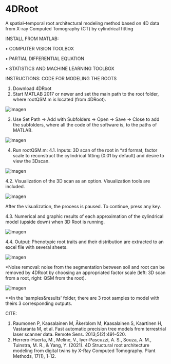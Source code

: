 ﻿# 4DRoot
A spatial–temporal root architectural modeling method based on 4D data from X-ray Computed Tomography (CT) by cylindrical fitting

INSTALL FROM MATLAB:

•	COMPUTER VISION TOOLBOX 

•	PARTIAL DIFFERENTIAL EQUATION 

•	STATISTICS AND MACHINE LEARNING TOOLBOX 

INSTRUCTIONS: CODE FOR MODELING THE ROOTS
1.	Download 4DRoot
2.	Start MATLAB 2017 or newer and set the main path to the root folder, where rootQSM.m is located (from 4DRoot).

![imagen](https://user-images.githubusercontent.com/64793162/159256447-29a56d1f-1266-492a-b160-521195dfe1d9.png)

3.	Use Set Path -> Add with Subfolders -> Open -> Save -> Close to add the subfolders, where all  the code of the software is, to the paths of MATLAB.

![imagen](https://user-images.githubusercontent.com/64793162/159256521-b83f13ae-4a56-44e0-9c9a-e9d78f8c8488.png)

4.	Run rootQSM.m: 
4.1. Inputs: 3D scan of the root in *stl format, factor scale to reconstruct the cylindrical fitting (0.01 by default) and desire to view the 3Dscan.

![imagen](https://user-images.githubusercontent.com/64793162/159256583-b1fdd97d-aa11-4a53-9c86-95bf852c6730.png)

4.2. Visualization of the 3D scan as an option. Visualization tools are included.

![imagen](https://user-images.githubusercontent.com/64793162/159256678-6c428e3d-adb4-436a-9596-2550955d7cc8.png)

After the visualization, the process is paused. To continue, press any key.

4.3. Numerical and graphic results of each approximation of the cylindrical model (upside down) when 3D Root is running.

![imagen](https://user-images.githubusercontent.com/64793162/159256733-d882b6c0-b825-41f5-bdf5-33c8b61d61ae.png)

4.4. Output: Phenotypic root traits and their distribution are extracted to an excel file with several sheets. 

![imagen](https://user-images.githubusercontent.com/64793162/159256801-c8b5eb02-a7fd-448a-b350-24ba7542c15f.png)

*Noise removal: noise from the segmentation between soil and root can be removed by 4DRoot by choosing an appropriated factor scale (left: 3D scan from a root, right: QSM from the root).

![imagen](https://user-images.githubusercontent.com/64793162/159258390-d1000307-bca7-498c-92ed-d724b7880a65.png)

**In the 'samples&results' folder, there are 3 root samples to model with theirs 3 corresponding outputs.

CITE:
1.	Raumonen P, Kaasalainen M, Åkerblom M, Kaasalainen S, Kaartinen H, Vastaranta M, et al. Fast automatic precision tree models from terrestrial laser scanner data. Remote Sens. 2013;5(2):491–520.
2.	Herrero-Huerta, M., Meline, V., Iyer-Pascuzzi, A. S., Souza, A. M., Tuinstra, M. R., & Yang, Y. (2021). 4D Structural root architecture modeling from digital twins by X-Ray Computed Tomography. Plant Methods, 17(1), 1-12.
